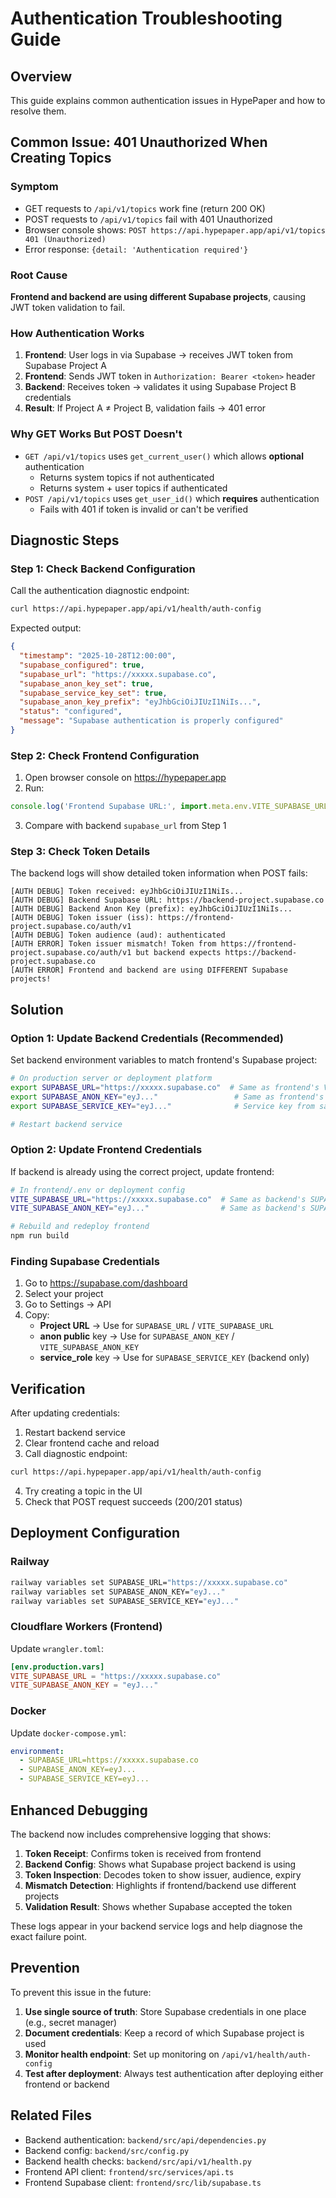 # Authentication Troubleshooting Guide

## Overview

This guide explains common authentication issues in HypePaper and how to resolve them.

## Common Issue: 401 Unauthorized When Creating Topics

### Symptom

- GET requests to `/api/v1/topics` work fine (return 200 OK)
- POST requests to `/api/v1/topics` fail with 401 Unauthorized
- Browser console shows: `POST https://api.hypepaper.app/api/v1/topics 401 (Unauthorized)`
- Error response: `{detail: 'Authentication required'}`

### Root Cause

**Frontend and backend are using different Supabase projects**, causing JWT token validation to fail.

### How Authentication Works

1. **Frontend**: User logs in via Supabase → receives JWT token from Supabase Project A
2. **Frontend**: Sends JWT token in `Authorization: Bearer <token>` header
3. **Backend**: Receives token → validates it using Supabase Project B credentials
4. **Result**: If Project A ≠ Project B, validation fails → 401 error

### Why GET Works But POST Doesn't

- `GET /api/v1/topics` uses `get_current_user()` which allows **optional** authentication
  - Returns system topics if not authenticated
  - Returns system + user topics if authenticated
- `POST /api/v1/topics` uses `get_user_id()` which **requires** authentication
  - Fails with 401 if token is invalid or can't be verified

## Diagnostic Steps

### Step 1: Check Backend Configuration

Call the authentication diagnostic endpoint:

```bash
curl https://api.hypepaper.app/api/v1/health/auth-config
```

Expected output:
```json
{
  "timestamp": "2025-10-28T12:00:00",
  "supabase_configured": true,
  "supabase_url": "https://xxxxx.supabase.co",
  "supabase_anon_key_set": true,
  "supabase_service_key_set": true,
  "supabase_anon_key_prefix": "eyJhbGciOiJIUzI1NiIs...",
  "status": "configured",
  "message": "Supabase authentication is properly configured"
}
```

### Step 2: Check Frontend Configuration

1. Open browser console on https://hypepaper.app
2. Run:
```javascript
console.log('Frontend Supabase URL:', import.meta.env.VITE_SUPABASE_URL);
```

3. Compare with backend `supabase_url` from Step 1

### Step 3: Check Token Details

The backend logs will show detailed token information when POST fails:

```
[AUTH DEBUG] Token received: eyJhbGciOiJIUzI1NiIs...
[AUTH DEBUG] Backend Supabase URL: https://backend-project.supabase.co
[AUTH DEBUG] Backend Anon Key (prefix): eyJhbGciOiJIUzI1NiIs...
[AUTH DEBUG] Token issuer (iss): https://frontend-project.supabase.co/auth/v1
[AUTH DEBUG] Token audience (aud): authenticated
[AUTH ERROR] Token issuer mismatch! Token from https://frontend-project.supabase.co/auth/v1 but backend expects https://backend-project.supabase.co
[AUTH ERROR] Frontend and backend are using DIFFERENT Supabase projects!
```

## Solution

### Option 1: Update Backend Credentials (Recommended)

Set backend environment variables to match frontend's Supabase project:

```bash
# On production server or deployment platform
export SUPABASE_URL="https://xxxxx.supabase.co"  # Same as frontend's VITE_SUPABASE_URL
export SUPABASE_ANON_KEY="eyJ..."                 # Same as frontend's VITE_SUPABASE_ANON_KEY
export SUPABASE_SERVICE_KEY="eyJ..."              # Service key from same project

# Restart backend service
```

### Option 2: Update Frontend Credentials

If backend is already using the correct project, update frontend:

```bash
# In frontend/.env or deployment config
VITE_SUPABASE_URL="https://xxxxx.supabase.co"  # Same as backend's SUPABASE_URL
VITE_SUPABASE_ANON_KEY="eyJ..."                # Same as backend's SUPABASE_ANON_KEY

# Rebuild and redeploy frontend
npm run build
```

### Finding Supabase Credentials

1. Go to https://supabase.com/dashboard
2. Select your project
3. Go to Settings → API
4. Copy:
   - **Project URL** → Use for `SUPABASE_URL` / `VITE_SUPABASE_URL`
   - **anon public** key → Use for `SUPABASE_ANON_KEY` / `VITE_SUPABASE_ANON_KEY`
   - **service_role** key → Use for `SUPABASE_SERVICE_KEY` (backend only)

## Verification

After updating credentials:

1. Restart backend service
2. Clear frontend cache and reload
3. Call diagnostic endpoint:
```bash
curl https://api.hypepaper.app/api/v1/health/auth-config
```

4. Try creating a topic in the UI
5. Check that POST request succeeds (200/201 status)

## Deployment Configuration

### Railway

```bash
railway variables set SUPABASE_URL="https://xxxxx.supabase.co"
railway variables set SUPABASE_ANON_KEY="eyJ..."
railway variables set SUPABASE_SERVICE_KEY="eyJ..."
```

### Cloudflare Workers (Frontend)

Update `wrangler.toml`:
```toml
[env.production.vars]
VITE_SUPABASE_URL = "https://xxxxx.supabase.co"
VITE_SUPABASE_ANON_KEY = "eyJ..."
```

### Docker

Update `docker-compose.yml`:
```yaml
environment:
  - SUPABASE_URL=https://xxxxx.supabase.co
  - SUPABASE_ANON_KEY=eyJ...
  - SUPABASE_SERVICE_KEY=eyJ...
```

## Enhanced Debugging

The backend now includes comprehensive logging that shows:

1. **Token Receipt**: Confirms token is received from frontend
2. **Backend Config**: Shows what Supabase project backend is using
3. **Token Inspection**: Decodes token to show issuer, audience, expiry
4. **Mismatch Detection**: Highlights if frontend/backend use different projects
5. **Validation Result**: Shows whether Supabase accepted the token

These logs appear in your backend service logs and help diagnose the exact failure point.

## Prevention

To prevent this issue in the future:

1. **Use single source of truth**: Store Supabase credentials in one place (e.g., secret manager)
2. **Document credentials**: Keep a record of which Supabase project is used
3. **Monitor health endpoint**: Set up monitoring on `/api/v1/health/auth-config`
4. **Test after deployment**: Always test authentication after deploying either frontend or backend

## Related Files

- Backend authentication: `backend/src/api/dependencies.py`
- Backend config: `backend/src/config.py`
- Backend health checks: `backend/src/api/v1/health.py`
- Frontend API client: `frontend/src/services/api.ts`
- Frontend Supabase client: `frontend/src/lib/supabase.ts`
